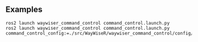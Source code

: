  ## Examples

    ros2 launch waywiser_command_control command_control.launch.py
    ros2 launch waywiser_command_control command_control.launch.py command_control_config:=./src/WayWiseR/waywiser_command_control/config/command_control.yaml
